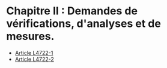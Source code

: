 # Chapitre II : Demandes de vérifications, d'analyses et de mesures.

* [Article L4722-1](./LEGIARTI000006903400.md)
* [Article L4722-2](./LEGIARTI000006903401.md)
